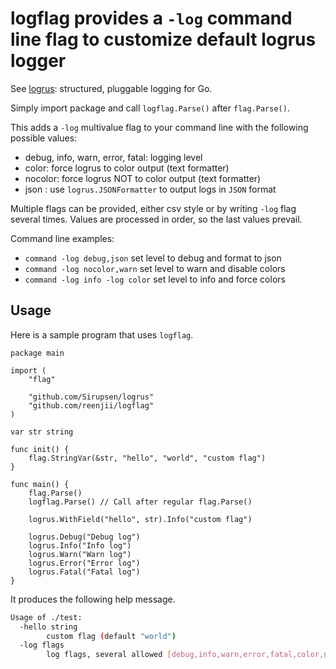 # logflag provides a `-log` command line flag to customize default logrus logger

See [logrus](https://github.com/sirupsen/logrus): structured, pluggable logging for Go.

Simply import package and call `logflag.Parse()` after `flag.Parse()`.

This adds a `-log` multivalue flag to your command line with the following possible values:

- debug, info, warn, error, fatal: logging level
- color: force logrus to color output (text formatter)
- nocolor: force logrus NOT to color output (text formatter)
- json : use `logrus.JSONFormatter` to output logs in `JSON` format

Multiple flags can be provided, either csv style or by writing `-log` flag several times.
Values are processed in order, so the last values prevail.

Command line examples:

- `command -log debug,json` set level to debug and format to json
- `command -log nocolor,warn` set level to warn and disable colors
- `command -log info -log color` set level to info and force colors

## Usage

Here is a sample program that uses `logflag`.

```golang
package main

import (
	"flag"

	"github.com/Sirupsen/logrus"
	"github.com/reenjii/logflag"
)

var str string

func init() {
	flag.StringVar(&str, "hello", "world", "custom flag")
}

func main() {
	flag.Parse()
	logflag.Parse() // Call after regular flag.Parse()

	logrus.WithField("hello", str).Info("custom flag")

	logrus.Debug("Debug log")
	logrus.Info("Info log")
	logrus.Warn("Warn log")
	logrus.Error("Error log")
	logrus.Fatal("Fatal log")
}
```

It produces the following help message.

```bash
Usage of ./test:
  -hello string
        custom flag (default "world")
  -log flags
        log flags, several allowed [debug,info,warn,error,fatal,color,nocolor,json]
```

